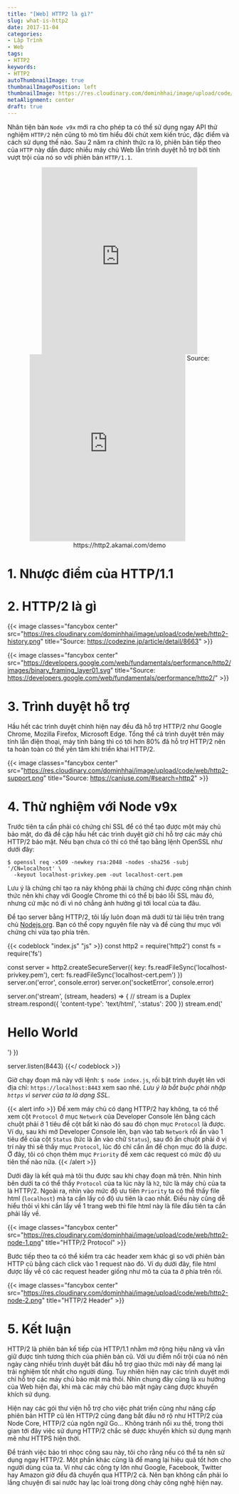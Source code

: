 ```yaml
---
title: "[Web] HTTP2 là gì?"
slug: what-is-http2
date: 2017-11-04
categories:
- Lập Trình
- Web
tags:
- HTTP2
keywords:
- HTTP2
autoThumbnailImage: true
thumbnailImagePosition: left
thumbnailImage: https://res.cloudinary.com/dominhhai/image/upload/code/nodejs_svg.svg
metaAlignment: center
draft: true
---
```

Nhân tiện bản `Node v9x` mới ra cho phép ta có thể sử dụng ngay API thử nghiệm `HTTP/2` nên cũng tò mò tìm hiểu đôi chút xem kiến trúc, đặc điểm và cách sử dụng thế nào.
Sau 2 năm ra chính thức ra lò, phiên bản tiếp theo của `HTTP` này dần được nhiều máy chủ Web lẫn trình duyệt hỗ trợ bởi tính vượt trội của nó so với phiên bản `HTTP/1.1`.
<!--more-->

<div style="position: relative; text-align: center; margin-top: 10px;">
  <div style="display: inline-block; vertical-align: top; width: 49%; min-width: 350px;">
    <iframe src="https://http1.akamai.com/demo/h2_demo_frame.html" marginheight="0" frameborder="0" scrolling="no" width="100%" height="420px">
      <p>Your browser does not support iframes.</p>
    </iframe>
  </div>
  <div style="display: inline-block; vertical-align: top; width: 49%; min-width: 350px;">
    <iframe src="https://http2.akamai.com/demo/h2_demo_frame.html" marginheight="0" frameborder="0" scrolling="no" width="100%" height="420px">
      <p>Your browser does not support iframes.</p>
    </iframe>
  </div>
  <span class="caption">Source: https://http2.akamai.com/demo</span>
</div>

<!--toc-->

# 1. Nhược điểm của HTTP/1.1



# 2. HTTP/2 là gì

{{< image classes="fancybox center" src="https://res.cloudinary.com/dominhhai/image/upload/code/web/http2-history.png" title="Source: https://codezine.jp/article/detail/8663" >}}

{{< image classes="fancybox center" src="https://developers.google.com/web/fundamentals/performance/http2/images/binary_framing_layer01.svg" title="Source: https://developers.google.com/web/fundamentals/performance/http2/" >}}


# 3. Trình duyệt hỗ trợ
Hầu hết các trình duyệt chính hiện nay đều đã hỗ trợ HTTP/2 như Google Chrome, Mozilla Firefox, Microsoft Edge.
Tổng thể cả trình duyệt trên máy tính lẫn điện thoại, máy tính bảng thì có tới hơn 80% đã hỗ trợ HTTP/2 nên ta hoàn toàn có thể yên tâm khi triển khai HTTP/2.

{{< image classes="fancybox center" src="https://res.cloudinary.com/dominhhai/image/upload/code/web/http2-support.png" title="Source: https://caniuse.com/#search=http2" >}}

# 4. Thử nghiệm với Node v9x
Trước tiên ta cần phải có chứng chỉ SSL để có thể tạo được một máy chủ bảo mật,
do đã đề cập hầu hết các trình duyệt giờ chỉ hỗ trợ các máy chủ HTTP/2 bảo mật.
Nếu bạn chưa có thì có thể tạo bằng lệnh OpenSSL như dưới đây:

```
$ openssl req -x509 -newkey rsa:2048 -nodes -sha256 -subj '/CN=localhost' \
  -keyout localhost-privkey.pem -out localhost-cert.pem
```

Lưu ý là chứng chỉ tạo ra này không phải là chứng chỉ được công nhận chính thức nên khi chạy với Google Chrome thì có thể bị báo lỗi SSL màu đỏ,
nhưng cứ mặc nó đi vì nó chẳng ảnh hưởng gì tới local của ta đâu.

Để tạo server bằng HTTP/2, tôi lấy luôn đoạn mã dưới từ tài liệu trên trang chủ <a href="https://nodejs.org/dist/latest-v9.x/docs/api/http2.html#http2_server_side_example" target="_blank" rel="noopener noreferrer">Nodejs.org</a>.
Bạn có thể copy nguyên file này và để cùng thư mục với chứng chỉ vừa tạo phía trên.

{{< codeblock "index.js" "js" >}}
const http2 = require('http2')
const fs = require('fs')

const server = http2.createSecureServer({
  key: fs.readFileSync('localhost-privkey.pem'),
  cert: fs.readFileSync('localhost-cert.pem')
})
server.on('error', console.error)
server.on('socketError', console.error)

server.on('stream', (stream, headers) => {
  // stream is a Duplex
  stream.respond({
    'content-type': 'text/html',
    ':status': 200
  })
  stream.end('<h1>Hello World</h1>')
})

server.listen(8443)
{{</ codeblock >}}

Giờ chạy đoạn mã này với lệnh: `$ node index.js`, rồi bật trình duyệt lên với địa chỉ: `https://localhost:8443` xem sao nhé.
*Lưu ý là bắt buộc phải nhập `https` vì server của ta là dạng SSL*.

{{< alert info >}}
Để xem máy chủ có dạng HTTP/2 hay không, ta có thể xem cột `Protocol` ở mục `Network` của Developer Console lên bằng cách chuột phải ở 1 tiêu đề cột bất kì nào đó sau đó chọn mục `Protocol` là được.
Ví dụ, sau khi mở Developer Console lên, bạn vào tab `Network` rồi ấn vào 1 tiêu đề của cột `Status` (tức là ấn vào chữ `Status`),
sau đó ấn chuột phải ở vị trí này thì sẽ thấy mục `Protocol`, lúc đó chỉ cần ấn để chọn mục đó là được.
Ở đây, tôi có chọn thêm mục `Priority` để xem các request có mức độ ưu tiên thế nào nữa.
{{< /alert >}}

Dưới đây là kết quả mà tôi thu được sau khi chạy đoạn mã trên.
Nhìn hình bên dưới ta có thể thấy `Protocol` của ta lúc này là `h2`, tức là máy chủ của ta là HTTP/2.
Ngoài ra, nhìn vào mức độ ưu tiên `Priority` ta có thể thấy file html (`localhost`) mà ta cần lấy có độ ưu tiên là cao nhất.
Điều này cũng dễ hiểu thôi vì khi cần lấy về 1 trang web thì file html này là file đầu tiên ta cần phải lấy về.

{{< image classes="fancybox center" src="https://res.cloudinary.com/dominhhai/image/upload/code/web/http2-node-1.png" title="HTTP/2 Protocol" >}}

Bước tiếp theo ta có thể kiểm tra các header xem khác gì so với phiên bản HTTP cũ bằng cách click vào 1 request nào đó.
Ví dụ dưới đây, file html được lấy về có các request header giống như mô ta của ta ở phía trên rồi.

{{< image classes="fancybox center" src="https://res.cloudinary.com/dominhhai/image/upload/code/web/http2-node-2.png" title="HTTP/2 Header" >}}

# 5. Kết luận
HTTP/2 là phiên bản kế tiếp của HTTP/1.1 nhằm mở rộng hiệu năng và vẫn giữ được tính tương thích của phiên bản cũ.
Với ưu điểm nổi trội của nó nên ngày càng nhiều trình duyệt bắt đầu hỗ trợ giao thức mới này để mang lại trải nghiệm tốt nhất cho người dùng.
Tuy nhiên hiện nay các trình duyệt mới chỉ hỗ trợ các máy chủ bảo mật mà thôi.
Nhìn chung đây cũng là xu hướng của Web hiện đại, khi mà các máy chủ bảo mật ngày càng được khuyến khích sử dụng.

Hiện nay các gói thư viện hỗ trợ cho việc phát triển cũng như nâng cấp phiên bản HTTP cũ lên HTTP/2 cũng đang bắt đầu nở rộ như HTTP/2 của Node Core, HTTP/2 của ngôn ngữ Go...
Không tránh nổi xu thế, trong thời gian tới đây việc sử dụng HTTP/2 chắc sẽ được khuyến khích sử dụng mạnh mẽ như HTTPS hiện thời.

Để tránh việc bảo trì nhọc công sau này, tôi cho rằng nếu có thể ta nên sử dụng ngay HTTP/2.
Một phần khác cũng là để mang lại hiệu quả tốt hơn cho người dùng của ta.
Ví như các công ty lớn như Google, Facebook, Twitter hay Amazon giờ đều đã chuyển qua HTTP/2 cả.
Nên bạn không cần phải lo lắng chuyện đi sai nước hay lạc loài trong dòng chảy công nghệ hiện nay.
